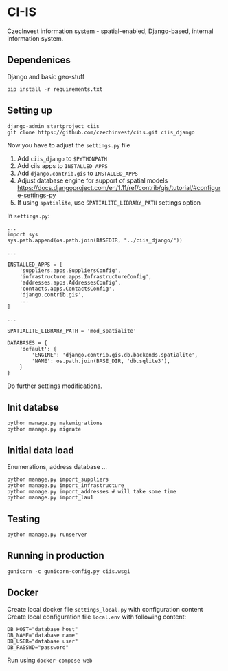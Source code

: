 # CI-IS

CzecInvest information system - spatial-enabled, Django-based, internal
information system.

## Dependenices

Django and basic geo-stuff

```
pip install -r requirements.txt
```

## Setting up

```
django-admin startproject ciis
git clone https://github.com/czechinvest/ciis.git ciis_django
```

Now you have to adjust the `settings.py` file

1. Add `ciis_django` to `$PYTHONPATH`
2. Add ciis apps to `INSTALLED_APPS`
3. Add `django.contrib.gis` to `INSTALLED_APPS`
4. Adjust database engine for support of spatial models https://docs.djangoproject.com/en/1.11/ref/contrib/gis/tutorial/#configure-settings-py
5. If using `spatialite`, use `SPATIALITE_LIBRARY_PATH` settings option

In `settings.py`:

```
...
import sys
sys.path.append(os.path.join(BASEDIR, "../ciis_django/"))

...

INSTALLED_APPS = [
    'suppliers.apps.SuppliersConfig',
    'infrastructure.apps.InfrastructureConfig',
    'addresses.apps.AddressesConfig',
    'contacts.apps.ContactsConfig',
    'django.contrib.gis',
    ...
]

...

SPATIALITE_LIBRARY_PATH = 'mod_spatialite'

DATABASES = {
    'default': {
        'ENGINE': 'django.contrib.gis.db.backends.spatialite',
        'NAME': os.path.join(BASE_DIR, 'db.sqlite3'),
    }
}

```


Do further settings modifications.

## Init databse

```
python manage.py makemigrations
python manage.py migrate
```

## Initial data load

Enumerations, address database ...

```
python manage.py import_suppliers
python manage.py import_infrastructure
python manage.py import_addresses # will take some time
python manage.py import_lau1
```

## Testing

```
python manage.py runserver
```

## Running in production

```
gunicorn -c gunicorn-config.py ciis.wsgi
```

## Docker 

Create local docker file `settings_local.py` with configuration content
Create local configuration file `local.env` with following content:

```
DB_HOST="database host"
DB_NAME="database name"
DB_USER="database user"
DB_PASSWD="password"
```

Run using `docker-compose web`

